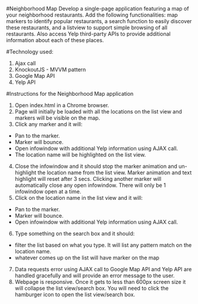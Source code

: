#Neighborhood Map
Develop a single-page application featuring a map of your neighborhood restaurants. Add the following functionalities: map markers to identify popular restaurants, a search function to easily discover these restaurants, and a listview to support simple browsing of all restaurants. Also access Yelp third-party APIs to provide additional information about each of these places.

#Technology used:
1. Ajax call
2. KnockoutJS - MVVM pattern
3. Google Map API
4. Yelp API

#Instructions for the Neighborhood Map application
1. Open index.html in a Chrome browser.
2. Page will initially be loaded with all the locations on the list view and markers will be visible on the map.
3. Click any marker and it will:
  * Pan to the marker.
  * Marker will bounce.
  * Open infowindow with additional Yelp information using AJAX call.
  * The location name will be highlighted on the list view.
4. Close the infowindow and it should stop the marker animation and un-highlight the location name from the list view.  Marker animation and text highlight will reset after 3 secs.  Clicking another marker will automatically close any open infowindow.  There will only be 1 infowindow open at a time.
5. Click on the location name in the list view and it will:
  * Pan to the marker.
  * Marker will bounce.
  * Open infowindow with additional Yelp information using AJAX call.
6. Type something on the search box and it should:
  * filter the list based on what you type.  It will list any pattern match on the location name.
  * whatever comes up on the list will have marker on the map
7. Data requests error using AJAX call to Google Map API and Yelp API  are handled gracefully and will provide an error message to the user.
8. Webpage is responsive.  Once it gets to less than 600px screen size it will collapse the list view/search box.  You will need to click the hamburger icon to open the list view/search box.
